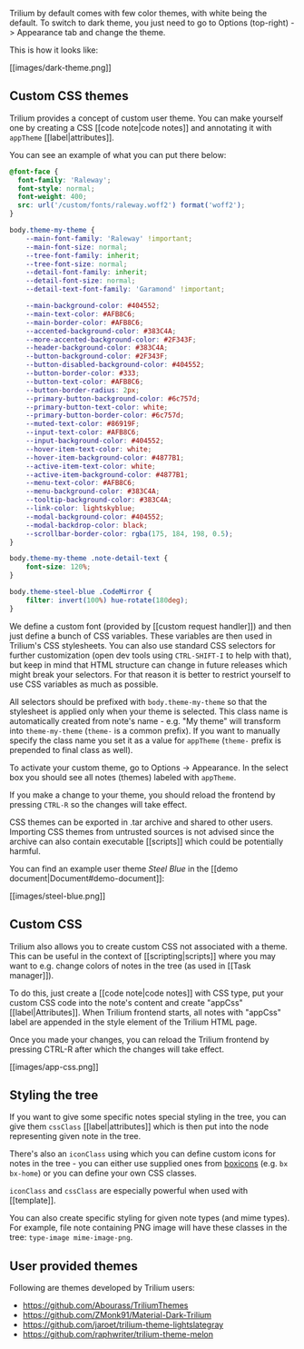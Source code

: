 Trilium by default comes with few color themes, with white being the default. To switch to dark theme, you just need to go to Options (top-right) -> Appearance tab and change the theme.

This is how it looks like:

[[images/dark-theme.png]]

## Custom CSS themes

Trilium provides a concept of custom user theme. You can make yourself one by creating a CSS [[code note|code notes]] and annotating it with `appTheme` [[label|attributes]].

You can see an example of what you can put there below:

```css
@font-face {
  font-family: 'Raleway';
  font-style: normal;
  font-weight: 400;
  src: url('/custom/fonts/raleway.woff2') format('woff2');
}

body.theme-my-theme {
    --main-font-family: 'Raleway' !important;
    --main-font-size: normal;
    --tree-font-family: inherit;
    --tree-font-size: normal;
    --detail-font-family: inherit;
    --detail-font-size: normal;
    --detail-text-font-family: 'Garamond' !important;

    --main-background-color: #404552;
    --main-text-color: #AFB8C6;
    --main-border-color: #AFB8C6;
    --accented-background-color: #383C4A;
    --more-accented-background-color: #2F343F;
    --header-background-color: #383C4A;
    --button-background-color: #2F343F;
    --button-disabled-background-color: #404552;
    --button-border-color: #333;
    --button-text-color: #AFB8C6;
    --button-border-radius: 2px;
    --primary-button-background-color: #6c757d;
    --primary-button-text-color: white;
    --primary-button-border-color: #6c757d;
    --muted-text-color: #86919F;
    --input-text-color: #AFB8C6;
    --input-background-color: #404552;
    --hover-item-text-color: white;
    --hover-item-background-color: #4877B1;
    --active-item-text-color: white;
    --active-item-background-color: #4877B1;
    --menu-text-color: #AFB8C6;
    --menu-background-color: #383C4A;
    --tooltip-background-color: #383C4A;
    --link-color: lightskyblue;
    --modal-background-color: #404552;
    --modal-backdrop-color: black;
    --scrollbar-border-color: rgba(175, 184, 198, 0.5);
}

body.theme-my-theme .note-detail-text {
    font-size: 120%;
}

body.theme-steel-blue .CodeMirror {
    filter: invert(100%) hue-rotate(180deg);
}
```

We define a custom font (provided by [[custom request handler]]) and then just define a bunch of CSS variables. These variables are then used in Trilium's CSS stylesheets. You can also use standard CSS selectors for further customization (open dev tools using `CTRL-SHIFT-I` to help with that), but keep in mind that HTML structure can change in future releases which might break your selectors. For that reason it is better to restrict yourself to use CSS variables as much as possible.

All selectors should be prefixed with `body.theme-my-theme` so that the stylesheet is applied only when your theme is selected. This class name is automatically created from note's name - e.g. "My theme" will transform into `theme-my-theme` (`theme-` is a common prefix). If you want to manually specify the class name you set it as a value for `appTheme` (`theme-` prefix is prepended to final class as well).

To activate your custom theme, go to Options -> Appearance. In the select box you should see all notes (themes) labeled with `appTheme`.

If you make a change to your theme, you should reload the frontend by pressing `CTRL-R` so the changes will take effect.

CSS themes can be exported in .tar archive and shared to other users. Importing CSS themes from untrusted sources is not advised since the archive can also contain executable [[scripts]] which could be potentially harmful.

You can find an example user theme *Steel Blue* in the [[demo document|Document#demo-document]]:

[[images/steel-blue.png]]

## Custom CSS

Trilium also allows you to create custom CSS not associated with a theme. This can be useful in the context of [[scripting|scripts]] where you may want to e.g. change colors of notes in the tree (as used in [[Task manager]]).

To do this, just create a [[code note|code notes]] with CSS type, put your custom CSS code into the note's content and create "appCss" [[label|Attributes]]. When Trilium frontend starts, all notes with "appCss" label are appended in the style element of the Trilium HTML page.

Once you made your changes, you can reload the Trilium frontend by pressing CTRL-R after which the changes will take effect.

[[images/app-css.png]]

## Styling the tree

If you want to give some specific notes special styling in the tree, you can give them `cssClass` [[label|attributes]] which is then put into the node representing given note in the tree.

There's also an `iconClass` using which you can define custom icons for notes in the tree - you can either use supplied ones from [boxicons](https://boxicons.com/) (e.g. `bx bx-home`) or you can define your own CSS classes.

`iconClass` and `cssClass` are especially powerful when used with [[template]].

You can also create specific styling for given note types (and mime types). For example, file note containing PNG image will have these classes in the tree: `type-image mime-image-png`.

## User provided themes

Following are themes developed by Trilium users:

* https://github.com/Abourass/TriliumThemes
* https://github.com/ZMonk91/Material-Dark-Trilium
* https://github.com/jaroet/trilium-theme-lightslategray
* https://github.com/raphwriter/trilium-theme-melon